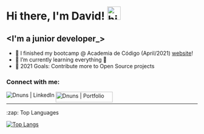 # Hi there, I'm David! <img alt="hi" width="35" src="https://c.tenor.com/yWSRmymbuBkAAAAC/waving-hi.gif" />

## <I'm a junior developer_>

- 🔭 I finished my bootcamp @ Academia de Código (April/2021) [website]!
- 🌱 I’m currently learning everything 🤣
- 🥅 2021 Goals: Contribute more to Open Source projects

### Connect with me:

[<img align="left" alt="Dnuns | LinkedIn" src="https://img.shields.io/badge/LinkedIn-0077B5?style=for-the-badge&logo=linkedin&logoColor=white" target="_blank"/>][linkedin]

[<img align="left" alt="Dnuns | Portfolio" width="150px" height="28px" src="https://img.shields.io/badge/Portfolio-Down-red" target="_blank"/>][portfolio]

<br/>

----
<summary>:zap: Top Languages</summary>

[![Top Langs](https://github-readme-stats.vercel.app/api/top-langs/?username=Dnuns&layout=compact&langs_count=10)](https://github.com/Dnuns/github-readme-stats)

<br>

[website]: https://www.codeforall.cv
[linkedin]: https://linkedin.com/in/davsnuns
[portfolio]: https://dnuns.github.io/portfolio
